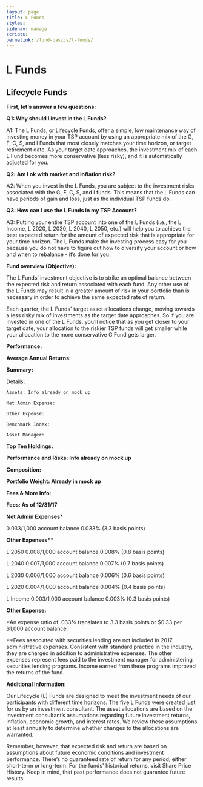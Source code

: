 ```yaml
---
layout: page
title: L Funds
styles: 
sidenav: manage
scripts:
permalink: /fund-basics/l-funds/
---
```

# L Funds
## Lifecycle Funds
**First, let’s answer a few questions:**

**Q1: Why should I invest in the L Funds?**

A1: The L Funds, or Lifecycle Funds, offer a simple, low maintenance way of investing money in your TSP account by using an appropriate mix of the G, F, C, S, and I Funds that most closely matches your time horizon, or target retirement date. As your target date approaches, the investment mix of each L Fund becomes more conservative (less risky), and it is automatically adjusted for you.

**Q2: Am I ok with market and inflation risk?**

A2: When you invest in the L Funds, you are subject to the investment risks associated with the G, F, C, S, and I funds. This means that the L Funds can have periods of gain and loss, just as the individual TSP funds do. 

**Q3: How can I use the L Funds in my TSP Account?**

A3: Putting your entire TSP account into one of the L Funds (i.e., the L Income, L 2020, L 2030, L 2040, L 2050, etc.) will help you to achieve the best expected return for the amount of expected risk that is appropriate for your time horizon. The L Funds make the investing process easy for you because you do not have to figure out how to diversify your account or how and when to rebalance - it’s done for you. 

**Fund overview (Objective):**

The L Funds’ investment objective is to strike an optimal balance between the expected risk and return associated with each fund. Any other use of the L Funds may result in a greater amount of risk in your portfolio than is necessary in order to achieve the same expected rate of return.

Each quarter, the L Funds' target asset allocations change, moving towards a less risky mix of investments as the target date approaches. So if you are invested in one of the L Funds, you’ll notice that as you get closer to your target date, your allocation to the riskier TSP funds will get smaller while your allocation to the more conservative G Fund gets larger.

**Performance:**

**Average Annual Returns:** 
 
**Summary:**
	
  Details:
		
    Assets: Info already on mock up
		
    Net Admin Expense: 
		
    Other Expense:
		
    Benchmark Index:
		
    Asset Manager:
	
  **Top Ten Holdings:**

**Performance and Risks: Info already on mock up**

**Composition:**
	
  **Portfolio Weight: Already in mock up**

**Fees & More Info:**

**Fees:  As of 12/31/17**

__Net Admin Expenses*__

$0.033/$1,000 account balance 0.033% (3.3 basis points)

__Other Expenses**__

L 2050 	$0.008/$1,000 account balance 0.008% (0.8 basis points) 

L 2040 	$0.007/$1,000 account balance 0.007% (0.7 basis points)  

L 2030 	$0.006/$1,000 account balance 0.006% (0.6 basis points)  

L 2020 	$0.004/$1,000 account balance 0.004% (0.4 basis points)  

L Income 	$0.003/$1,000 account balance 0.003% (0.3 basis points) 

**Other Expense:**

*An expense ratio of .033% translates to 3.3 basis points or $0.33 per $1,000 account balance.

**Fees associated with securities lending are not included in 2017 administrative expenses. Consistent with standard practice in the industry, they are charged in addition to administrative
expenses. The other expenses represent fees paid to the investment manager for administering securities lending programs. Income earned from these programs improved the returns of the fund.

**Additional Information:**

Our Lifecycle (L) Funds are designed to meet the investment needs of our participants with different time horizons. The five L Funds were created just for us by an investment consultant. The asset allocations are based on the investment consultant’s assumptions regarding future investment returns, inflation, economic growth, and interest rates. We review these assumptions at least annually to determine whether changes to the allocations are warranted.

Remember, however, that expected risk and return are based on assumptions about future economic conditions and investment performance. There’s no guaranteed rate of return for any period, either short-term or long-term. For the funds' historical returns, visit Share Price History. Keep in mind, that past performance does not guarantee future results.
